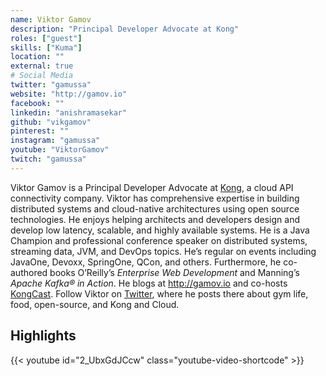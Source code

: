 ```yaml
---
name: Viktor Gamov
description: "Principal Developer Advocate at Kong"
roles: ["guest"]
skills: ["Kuma"]
location: ""
external: true
# Social Media 
twitter: "gamussa"
website: "http://gamov.io"
facebook: ""
linkedin: "anishramasekar"
github: "vikgamov"
pinterest: ""
instagram: "gamussa"
youtube: "ViktorGamov"
twitch: "gamussa"
---
```


<!-- markdownlint-disable-next-line MD041-->
Viktor Gamov is a Principal Developer Advocate at [Kong](https://konghq.com/), a cloud API connectivity company. Viktor has comprehensive expertise in building distributed systems and cloud-native architectures using open source technologies. He enjoys helping architects and developers design and develop low latency, scalable, and highly available systems. He is a Java Champion and professional conference speaker on distributed systems, streaming data, JVM, and DevOps topics. He’s regular on events including JavaOne, Devoxx, SpringOne, QCon, and others. Furthermore, he co-authored books O’Reilly’s *Enterprise Web Development* and Manning’s *Apache Kafka® in Action*. He blogs at http://gamov.io and co-hosts [KongCast](https://pod.link/kongcast). Follow Viktor on [Twitter](https://twitter.com/gamussa), where he posts there about gym life, food, open-source, and Kong and Cloud.

<!--more-->
## Highlights

{{< youtube id="2_UbxGdJCcw" class="youtube-video-shortcode" >}}
